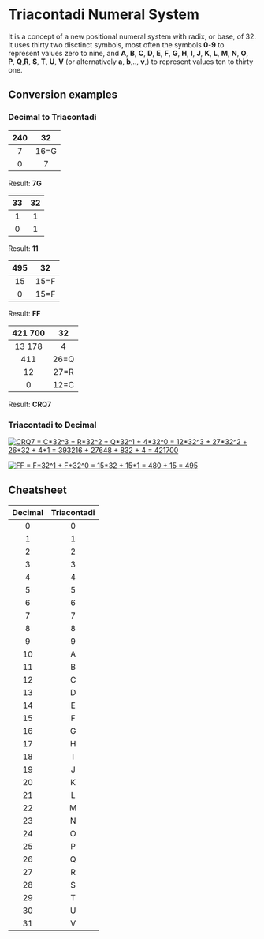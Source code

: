 # Triacontadi Numeral System

It is a concept of a new positional numeral system with radix, or base, of 32. It uses thirty two disctinct symbols, most often the symbols **0**-**9** to represent values zero to nine, and **A**, **B**, **C**, **D**, **E**, **F**, **G**, **H**, **I**, **J**, **K**, **L**, **M**, **N**, **O**, **P**, **Q**,**R**, **S**, **T**, **U**, **V** (or alternatively **a**, **b**,.., **v**,) to represent values ten to thirty one.

## Conversion examples
### Decimal to Triacontadi
|240|32|
|:-:|:-:|
|7|16=G|
|0|7|

Result: **7G**

|33|32|
|:-:|:-:|
|1|1|
|0|1|

Result: **11**

|495|32|
|:-:|:-:|
|15|15=F|
|0|15=F|

Result: **FF**

|421 700|32|
|:-:|:-:|
|13 178|4|
|411|26=Q|
|12|27=R|
|0|12=C|

Result: **CRQ7**

### Triacontadi to Decimal 
<a href="https://www.codecogs.com/eqnedit.php?latex=CRQ7&space;=&space;C*32^3&space;&plus;&space;R*32^2&space;&plus;&space;Q*32^1&space;&plus;&space;4*32^0&space;=&space;12*32^3&space;&plus;&space;27*32^2&space;&plus;&space;26*32&space;&plus;&space;4*1&space;=&space;393216&space;&plus;&space;27648&space;&plus;&space;832&space;&plus;&space;4&space;=&space;421700" target="_blank"><img src="https://latex.codecogs.com/gif.latex?CRQ7&space;=&space;C*32^3&space;&plus;&space;R*32^2&space;&plus;&space;Q*32^1&space;&plus;&space;4*32^0&space;=&space;12*32^3&space;&plus;&space;27*32^2&space;&plus;&space;26*32&space;&plus;&space;4*1&space;=&space;393216&space;&plus;&space;27648&space;&plus;&space;832&space;&plus;&space;4&space;=&space;421700" title="CRQ7 = C*32^3 + R*32^2 + Q*32^1 + 4*32^0 = 12*32^3 + 27*32^2 + 26*32 + 4*1 = 393216 + 27648 + 832 + 4 = 421700" /></a>

<a href="https://www.codecogs.com/eqnedit.php?latex=FF&space;=&space;F*32^1&space;&plus;&space;F*32^0&space;=&space;15*32&space;&plus;&space;15*1&space;=&space;480&space;&plus;&space;15&space;=&space;495" target="_blank"><img src="https://latex.codecogs.com/gif.latex?FF&space;=&space;F*32^1&space;&plus;&space;F*32^0&space;=&space;15*32&space;&plus;&space;15*1&space;=&space;480&space;&plus;&space;15&space;=&space;495" title="FF = F*32^1 + F*32^0 = 15*32 + 15*1 = 480 + 15 = 495" /></a>

## Cheatsheet
|Decimal  |Triacontadi|
|:-------:|:---------:|
|0|0|
|1|1|
|2|2|
|3|3|
|4|4|
|5|5|
|6|6|
|7|7|
|8|8|
|9|9|
|10|A|
|11|B|
|12|C|
|13|D|
|14|E|
|15|F|
|16|G|
|17|H|
|18|I|
|19|J|
|20|K|
|21|L|
|22|M|
|23|N|
|24|O|
|25|P|
|26|Q|
|27|R|
|28|S|
|29|T|
|30|U|
|31|V|
